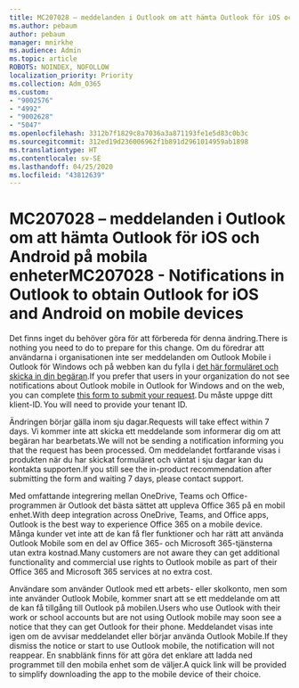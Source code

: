 ```yaml
---
title: MC207028 – meddelanden i Outlook om att hämta Outlook för iOS och Android på mobila enheter
ms.author: pebaum
author: pebaum
manager: mnirkhe
ms.audience: Admin
ms.topic: article
ROBOTS: NOINDEX, NOFOLLOW
localization_priority: Priority
ms.collection: Adm_O365
ms.custom:
- "9002576"
- "4992"
- "9002628"
- "5047"
ms.openlocfilehash: 3312b7f1829c8a7036a3a871193fe1e5d83c0b3c
ms.sourcegitcommit: 312ed19d236006962f1b891d2961014959ab1898
ms.translationtype: HT
ms.contentlocale: sv-SE
ms.lasthandoff: 04/25/2020
ms.locfileid: "43812639"
---
```

# <a name="mc207028---notifications-in-outlook-to-obtain-outlook-for-ios-and-android-on-mobile-devices"></a><span data-ttu-id="a40df-102">MC207028 – meddelanden i Outlook om att hämta Outlook för iOS och Android på mobila enheter</span><span class="sxs-lookup"><span data-stu-id="a40df-102">MC207028 - Notifications in Outlook to obtain Outlook for iOS and Android on mobile devices</span></span>

<span data-ttu-id="a40df-103">Det finns inget du behöver göra för att förbereda för denna ändring.</span><span class="sxs-lookup"><span data-stu-id="a40df-103">There is nothing you need to do to prepare for this change.</span></span> <span data-ttu-id="a40df-104">Om du föredrar att användarna i organisationen inte ser meddelanden om Outlook Mobile i Outlook för Windows och på webben kan du fylla i [det här formuläret och skicka in din begäran](https://aka.ms/MC207028).</span><span class="sxs-lookup"><span data-stu-id="a40df-104">If you prefer that users in your organization do not see notifications about Outlook mobile in Outlook for Windows and on the web, you can complete [this form to submit your request](https://aka.ms/MC207028).</span></span><span data-ttu-id="a40df-105"> Du måste uppge ditt klient-ID.</span><span class="sxs-lookup"><span data-stu-id="a40df-105"> You will need to provide your tenant ID.</span></span> 

<span data-ttu-id="a40df-106">Ändringen börjar gälla inom sju dagar.</span><span class="sxs-lookup"><span data-stu-id="a40df-106">Requests will take effect within 7 days.</span></span> <span data-ttu-id="a40df-107">Vi kommer inte att skicka ett meddelande som informerar dig om att begäran har bearbetats.</span><span class="sxs-lookup"><span data-stu-id="a40df-107">We will not be sending a notification informing you that the request has been processed.</span></span> <span data-ttu-id="a40df-108">Om meddelandet fortfarande visas i produkten när du har skickat formuläret och väntat i sju dagar kan du kontakta supporten.</span><span class="sxs-lookup"><span data-stu-id="a40df-108">If you still see the in-product recommendation after submitting the form and waiting 7 days, please contact support.</span></span>

<span data-ttu-id="a40df-109">Med omfattande integrering mellan OneDrive, Teams och Office-programmen är Outlook det bästa sättet att uppleva Office 365 på en mobil enhet.</span><span class="sxs-lookup"><span data-stu-id="a40df-109">With deep integration across OneDrive, Teams, and Office apps, Outlook is the best way to experience Office 365 on a mobile device.</span></span> <span data-ttu-id="a40df-110">Många kunder vet inte att de kan få fler funktioner och har rätt att använda Outlook Mobile som en del av Office 365- och Microsoft 365-tjänsterna utan extra kostnad.</span><span class="sxs-lookup"><span data-stu-id="a40df-110">Many customers are not aware they can get additional functionality and commercial use rights to Outlook mobile as part of their Office 365 and Microsoft 365 services at no extra cost.</span></span>

<span data-ttu-id="a40df-111">Användare som använder Outlook med ett arbets- eller skolkonto, men som inte använder Outlook Mobile, kommer snart att se ett meddelande om att de kan få tillgång till Outlook på mobilen.</span><span class="sxs-lookup"><span data-stu-id="a40df-111">Users who use Outlook with their work or school accounts but are not using Outlook mobile may soon see a notice that they can get Outlook for their phone.</span></span> <span data-ttu-id="a40df-112">Meddelandet visas inte igen om de avvisar meddelandet eller börjar använda Outlook Mobile.</span><span class="sxs-lookup"><span data-stu-id="a40df-112">If they dismiss the notice or start to use Outlook mobile, the notification will not reappear.</span></span> <span data-ttu-id="a40df-113">En snabblänk finns för att göra det enklare att ladda ned programmet till den mobila enhet som de väljer.</span><span class="sxs-lookup"><span data-stu-id="a40df-113">A quick link will be provided to simplify downloading the app to the mobile device of their choice.</span></span>

